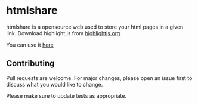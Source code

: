 # htmlshare

htmlshare is a opensource web used to store your html pages in a given link.
Download highlight.js from [highlightjs.org](highlightjs.org)

You can use it [here](https://htmlshare.cloud)
## Contributing
Pull requests are welcome. For major changes, please open an issue first to discuss what you would like to change.

Please make sure to update tests as appropriate.
